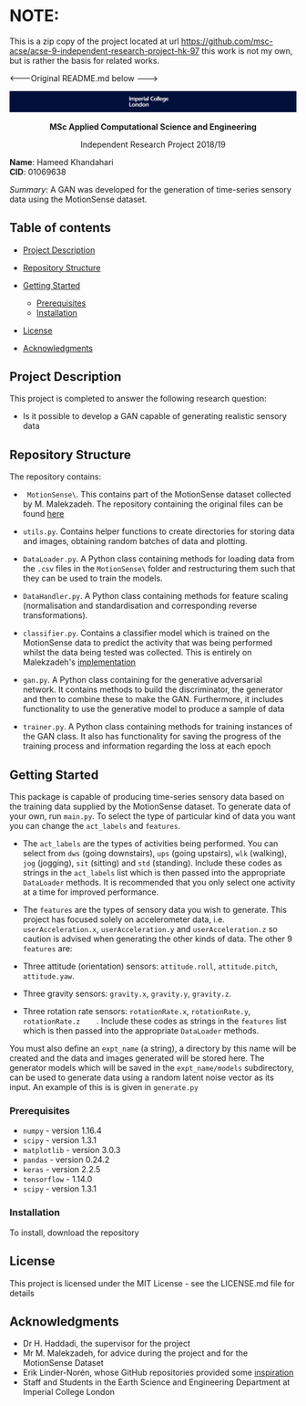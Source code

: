 # NOTE:
This is a zip copy of the project located at url https://github.com/msc-acse/acse-9-independent-research-project-hk-97
this work is not my own, but is rather the basis for related works.

<---Original README.md below --->



![Imperial Logo](Images/logowide.png)




<p align="center">
  <b> MSc Applied Computational Science and Engineering </b>   
</p>

<p align="center">
  Independent Research Project 2018/19
</p>

**Name**: Hameed Khandahari    
**CID**: 01069638


*Summary*:  A GAN was developed for the generation of time-series sensory data using the MotionSense dataset. 

## Table of contents
* [Project Description](#ProjectDescription)
* [Repository Structure](#RepositoryStructure)

* [Getting Started](#GettingStarted)
    * [Prerequisites](#Prerequisites)
    * [Installation](#Installation)

* [License](#License)
* [Acknowledgments](#Acknowledgments)

## Project Description <a name="ProjectDescription"></a>
This project is completed to answer the following research question:
* Is it possible to develop a GAN capable of generating realistic sensory data

## Repository Structure <a name="RepositoryStructure"></a>
The repository contains:
* `` MotionSense\``. This contains  part of the MotionSense dataset collected by M. Malekzadeh. The repository containing the original files can be found [here](https://github.com/mmalekzadeh/motion-sense)

* `` utils.py ``. Contains helper functions to create directories for storing data and images, obtaining random batches of data and plotting.

* `` DataLoader.py ``. A Python class containing methods for loading data from the ``.csv`` files in the ``MotionSense\`` folder and restructuring them such that they can be used to train the models.

* ``DataHandler.py``. A Python class containing methods for feature scaling (normalisation and standardisation and corresponding reverse transformations). 

* ``classifier.py``. Contains a classifier model which is trained on the MotionSense data to predict the activity that was being performed whilst the data being tested was collected. This is entirely on Malekzadeh's [implementation](https://github.com/mmalekzadeh/motion-sense/blob/master/codes/gen_paper_codes/1_MotionSense_Trial.ipynb)

* ``gan.py``. A Python class containing for the generative adversarial network. It contains methods to build the discriminator, the generator and then to combine these to make the GAN. Furthermore, it includes functionality to use the generative model to produce a sample of data

* ``trainer.py``. A Python class containing methods for training instances of the GAN class. It also has functionality for saving the progress of the training process and information regarding the loss at each epoch




## Getting Started <a name="GettingStarted"></a>
This package is capable of producing time-series sensory data based on the training data supplied by the MotionSense dataset.
To generate data of your own, run ``main.py``. To select the type of particular kind of data you want you can change the ``act_labels`` and ``features``.

* The ``act_labels`` are the types of activities being performed. You can select from ``dws`` (going downstairs), ``ups`` (going upstairs), ``wlk`` (walking), ``jog`` (jogging), ``sit`` (sitting) and ``std`` (standing). Include these codes as strings in the ``act_labels`` list which is then passed into the appropriate ``DataLoader`` methods. It is recommended that you only select one activity at a time for improved performance.

* The ``features`` are the types of sensory data you wish to generate. This project has focused solely on accelerometer data, i.e. ``userAcceleration.x``, ``userAcceleration.y`` and ``userAcceleration.z`` so caution is advised when generating the other kinds of data. The other 9 ``features`` are:

* Three attitude (orientation) sensors: ``attitude.roll``, ``attitude.pitch``, ``attitude.yaw``. 
* Three gravity sensors: ``gravity.x``, 	``gravity.y``, 	``gravity.z``. 
* Three rotation rate sensors: ``rotationRate.x``, ``rotationRate.y``,	``rotationRate.z	``. 
Include these codes as strings in the ``features`` list which is then passed into the appropriate ``DataLoader`` methods.

You must also define an ``expt_name`` (a string), a directory by this name will be created and the data and images generated will be stored here. The generator models which will be saved in the ``expt_name/models`` subdirectory, can be used to generate data using a random latent noise vector as its input. An example of this is is given in ``generate.py`` 

### Prerequisites <a name="Prerequisites"></a>

* ``numpy`` - version 1.16.4
* ``scipy`` - version 1.3.1
* ``matplotlib`` - version 3.0.3
* ``pandas`` - version 0.24.2
* ``keras`` - version 2.2.5
* ``tensorflow`` - 1.14.0
* ``scipy`` - version 1.3.1


### Installation <a name="Installation"></a>
To install, download the repository



## License <a name="License"></a>
This project is licensed under the MIT License - see the LICENSE.md file for details


## Acknowledgments <a name="Acknowledgments"></a>
* Dr H. Haddadi, the supervisor for the project
* Mr M. Malekzadeh, for advice during the project and for the MotionSense Dataset
* Erik Linder-Norén, whose GitHub repositories provided some [inspiration](https://github.com/eriklindernoren)
* Staff and Students in the Earth Science and Engineering Department at Imperial College London


